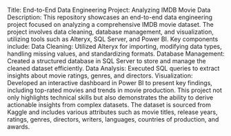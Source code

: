 Title: End-to-End Data Engineering Project: Analyzing IMDB Movie Data
Description:
This repository showcases an end-to-end data engineering project focused on analyzing a comprehensive IMDB movie dataset. The project involves data cleaning, database management, and visualization, utilizing tools such as Alteryx, SQL Server, and Power BI.
Key components include:
Data Cleaning: Utilized Alteryx for importing, modifying data types, handling missing values, and standardizing formats.
Database Management: Created a structured database in SQL Server to store and manage the cleaned dataset efficiently.
Data Analysis: Executed SQL queries to extract insights about movie ratings, genres, and directors.
Visualization: Developed an interactive dashboard in Power BI to present key findings, including top-rated movies and trends in movie production.
This project not only highlights technical skills but also demonstrates the ability to derive actionable insights from complex datasets. The dataset is sourced from Kaggle and includes various attributes such as movie titles, release years, ratings, genres, directors, writers, languages, countries of production, and awards.
